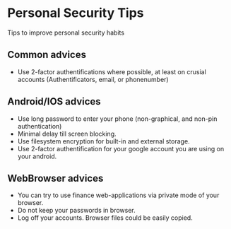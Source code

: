 # Personal Security Tips
Tips to improve personal security habits
## Common advices
 * Use 2-factor authentifications where possible, at least on crusial accounts (Authentificators, email, or phonenumber)
## Android/IOS advices
 * Use long password to enter your phone (non-graphical, and non-pin authentication)
 * Minimal delay till screen blocking.
 * Use filesystem encryption for built-in and external storage.
 * Use 2-factor authentification for your google account you are using on your android.

## WebBrowser advices
 * You can try to use finance web-applications via private mode of your browser.
 * Do not keep your passwords in browser.
 * Log off your accounts. Browser files could be easily copied.
